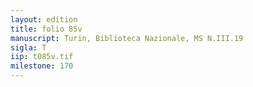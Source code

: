 ```yaml
---
layout: edition
title: folio 85v
manuscript: Turin, Biblioteca Nazionale, MS N.III.19
sigla: T
iip: t085v.tif
milestone: 170
---
```

